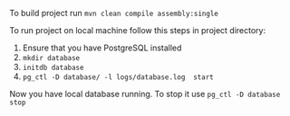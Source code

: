 To build project run `mvn clean compile assembly:single`

To run project on local machine follow this steps in project directory:

1. Ensure that you have PostgreSQL installed
2. `mkdir database`
3. `initdb database`
4. `pg_ctl -D database/ -l logs/database.log  start`

Now you have local database running. To stop it use `pg_ctl -D database stop`
